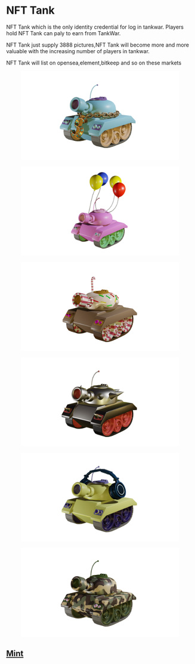 # NFT Tank

NFT Tank which is the only identity credential for log in tankwar. Players hold NFT Tank can paly to earn from TankWar.

NFT Tank just supply 3888 pictures,NFT Tank will become more and more valuable with the increasing number of players in tankwar.

NFT Tank will list on opensea,element,bitkeep and so on these markets

<figure><img src=".gitbook/assets/1.png" alt=""><figcaption></figcaption></figure>

<figure><img src=".gitbook/assets/2.png" alt=""><figcaption></figcaption></figure>

<figure><img src=".gitbook/assets/3.png" alt=""><figcaption></figcaption></figure>

<figure><img src=".gitbook/assets/4.png" alt=""><figcaption></figcaption></figure>

<figure><img src=".gitbook/assets/5.png" alt=""><figcaption></figcaption></figure>

<figure><img src=".gitbook/assets/6.png" alt=""><figcaption></figcaption></figure>

## [Mint](http://tankwar-mint.three-three.co/)

